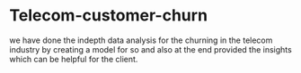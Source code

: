 # Telecom-customer-churn

we have done the indepth data analysis for the churning in the telecom industry by creating a model for so and also at the end provided the insights which can be helpful for the client.
